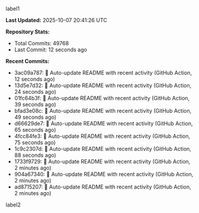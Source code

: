 
label1 
<!-- ACTIVITY_START -->
**Last Updated:** 2025-10-07 20:41:26 UTC

**Repository Stats:**
- Total Commits: 49768
- Last Commit: 12 seconds ago

**Recent Commits:**
- 3ac09a787: 🤖 Auto-update README with recent activity (GitHub Action, 12 seconds ago)
- 13d5e7d32: 🤖 Auto-update README with recent activity (GitHub Action, 24 seconds ago)
- 01fc64b3f: 🤖 Auto-update README with recent activity (GitHub Action, 39 seconds ago)
- bfad3e08c: 🤖 Auto-update README with recent activity (GitHub Action, 49 seconds ago)
- d66629de7: 🤖 Auto-update README with recent activity (GitHub Action, 65 seconds ago)
- 4fcc84fe3: 🤖 Auto-update README with recent activity (GitHub Action, 75 seconds ago)
- 1c9c2307d: 🤖 Auto-update README with recent activity (GitHub Action, 88 seconds ago)
- 1733f9729: 🤖 Auto-update README with recent activity (GitHub Action, 2 minutes ago)
- 904a67340: 🤖 Auto-update README with recent activity (GitHub Action, 2 minutes ago)
- ad8715207: 🤖 Auto-update README with recent activity (GitHub Action, 2 minutes ago)
<!-- ACTIVITY_END -->

label2
